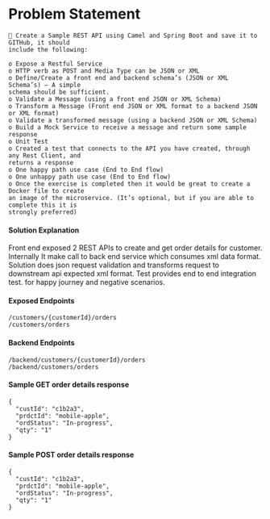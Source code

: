 # Problem Statement

```
 Create a Sample REST API using Camel and Spring Boot and save it to GITHub, it should
include the following:
```
```
o Expose a Restful Service
o HTTP verb as POST and Media Type can be JSON or XML
o Define/Create a front end and backend schema’s (JSON or XML Schema’s) – A simple
schema should be sufficient.
o Validate a Message (using a front end JSON or XML Schema)
o Transform a Message (Front end JSON or XML format to a backend JSON or XML format)
o Validate a transformed message (using a backend JSON or XML Schema)
o Build a Mock Service to receive a message and return some sample response
o Unit Test
o Created a test that connects to the API you have created, through any Rest Client, and
returns a response
o One happy path use case (End to End flow)
o One unhappy path use case (End to End flow)
o Once the exercise is completed then it would be great to create a Docker file to create
an image of the microservice. (It’s optional, but if you are able to complete this it is
strongly preferred)
```
#### Solution Explanation

Front end exposed 2 REST APIs to create and get order details for customer. Internally It make call to back end service which consumes xml data format. Solution does json request validation and transforms request to downstream api expected xml format. Test provides end to end integration test. for happy journey and negative scenarios. 

#### Exposed Endpoints
```
/customers/{customerId}/orders
/customers/orders

```

#### Backend Endpoints
```
/backend/customers/{customerId}/orders
/backend/customers/orders

```

#### Sample GET order details response 
```
{
  "custId": "c1b2a3",
  "prdctId": "mobile-apple",
  "ordStatus": "In-progress",
  "qty": "1"
}
```

#### Sample POST order details response 
```
{
  "custId": "c1b2a3",
  "prdctId": "mobile-apple",
  "ordStatus": "In-progress",
  "qty": "1"
}
```



